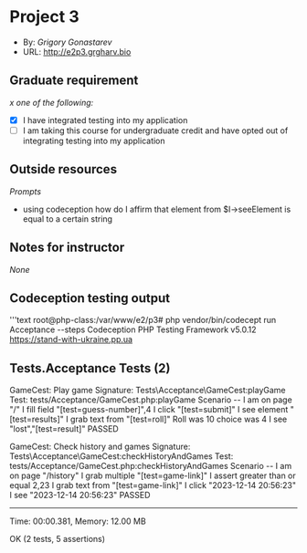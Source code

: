 # Project 3
+ By: *Grigory Gonastarev*
+ URL: <http://e2p3.grgharv.bio>

## Graduate requirement
*x one of the following:*
+ [X] I have integrated testing into my application
+ [ ] I am taking this course for undergraduate credit and have opted out of integrating testing into my application

## Outside resources
*Prompts*
+ using codeception how do I affirm that element from $I->seeElement is equal to a certain string



## Notes for instructor
*None*

## Codeception testing output
'''text
root@php-class:/var/www/e2/p3# php vendor/bin/codecept run Acceptance --steps
Codeception PHP Testing Framework v5.0.12 https://stand-with-ukraine.pp.ua

Tests.Acceptance Tests (2) 
------------------------------------------------------------------------------------------------------------------
GameCest: Play game
Signature: Tests\Acceptance\GameCest:playGame
Test: tests/Acceptance/GameCest.php:playGame
Scenario --
 I am on page "/"
 I fill field "[test=guess-number]",4
 I click "[test=submit]"
 I see element "[test=results]"
 I grab text from "[test=roll]"
 Roll was 10 choice was 4
 I see "lost","[test=result]"
 PASSED 

GameCest: Check history and games
Signature: Tests\Acceptance\GameCest:checkHistoryAndGames
Test: tests/Acceptance/GameCest.php:checkHistoryAndGames
Scenario --
 I am on page "/history"
 I grab multiple "[test=game-link]"
 I assert greater than or equal 2,23
 I grab text from "[test=game-link]"
 I click "2023-12-14 20:56:23"
 I see "2023-12-14 20:56:23"
 PASSED 

---------------------------------------------------------------------------------------------------------------------------------------------
Time: 00:00.381, Memory: 12.00 MB

OK (2 tests, 5 assertions)